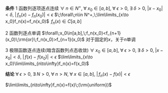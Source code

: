 **条件**
1 函数列逐项逐点连续
$\forall\;n\in N^+,\;\forall\;x_0\in[a,b],\;\forall\;\epsilon>0,\;\exists\;\delta>0,\;|x-x_0|<\delta,\;|\,f_n(x)-f_n(x_0)|<\epsilon$
$\;\forall\;n\in N^+,\;\lim\limits_{x\to x_0}f_n(x)=f_n(x_0)$
$\,f_n(x)\in C[a,b]$

2 函数列逐点单调
$\forall\;x_0\in[a,b],\;f_n(x_0)<f_{n+1}(x_0)\;\rm{or}\;f_n(x_0)>f_{n+1}(x_0)$
对于固定的$x$，关于$n$单调

3 极限函数逐点连续(暗含函数列点态收敛)
$\forall\;x_0\in[a,b],\;\forall\;\epsilon>0,\;\exists\;\delta>0,\;|x-x_0|<\delta,\;|\,f(x)-f(x_0)|<\epsilon$
$\lim\limits_{x\to x_0}\lim\limits_{n\to\infty}f_n(x)=f(x_0)$

**结论**
$\forall\;\epsilon>0,\;\exists\;N>0,\;\forall\;n>N,\;\forall\;x\in[a,b],\;|\,f_n(x)-f(x)|<\epsilon$

$\lim\limits_{n\to\infty}f_n(x)=f(x)\;(\rm{uniform})$
